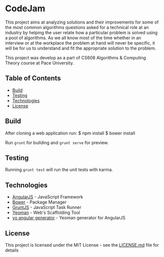 # CodeJam

This project aims at analyzing solutions and their improvements for some of the most common algorithms questions asked for a technical role at an industry by helping the user relate how a particular problem is solved using a pool of algorithms. As we all know most of the time whether in an interview or at the workplace the problem at hand will never be specific, it will be for us to understand and fit the appropriate solution to the problem. 

This project was develop as a part of CS608 Algorithms & Computing Theory course at Pace University.

## Table of Contents

- [Build](#build)
- [Testing](#testing)
- [Technologies](#technologies)
- [License](#license)

## Build

After cloning a web application run:
$ npm install
$ bower install

Run `grunt` for building and `grunt serve` for preview.


## Testing

Running `grunt test` will run the unit tests with karma.

## Technologies

* [AngularJS](https://angularjs.org/) - JavaScript Framework
* [Bower](https://bower.io//) - Package Manager 
* [GruntJS](https://gruntjs.com/) - JavaScript Task Runner
* [Yeoman](https://yeoman.io/) - Web's Scaffolding Tool
* [yo angular generator](https://github.com/yeoman/generator-angular) - Yeoman generator for AngularJS

## License

This project is licensed under the MIT License - see the [LICENSE.md](LICENSE.md) file for details
